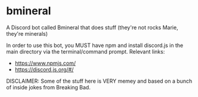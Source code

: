 # bmineral
A Discord bot called Bmineral that does stuff (they're not rocks Marie, they're minerals)

In order to use this bot, you MUST have npm and install discord.js in the main directory via the terminal/command prompt. 
Relevant links: 
- https://www.npmjs.com/
- https://discord.js.org/#/

DISCLAIMER: Some of the stuff here is VERY memey and based on a bunch of inside jokes from Breaking Bad.
